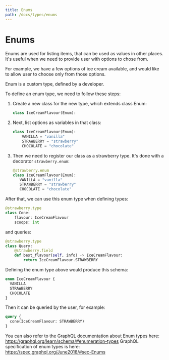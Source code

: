 ```yaml
---
title: Enums
path: /docs/types/enums
---
```


# Enums

Enums are used for listing items, that can be used as values in other places. 
It's useful when we need to provide user with options to chose from. 

For example, we have a few options of ice cream available, and would like to allow user to choose only from those options.

Enum is a custom type, defined by a developer. 

To define an enum type, we need to follow these steps:

1. Create a new class for the new type, which extends class Enum:

   ```python
   class IceCreamFlavour(Enum):
   ```

2. Next, list options as variables in that class:

   ```python
   class IceCreamFlavour(Enum):
       VANILLA = "vanilla"
       STRAWBERRY = "strawberry"
       CHOCOLATE = "chocolate"
   ```

3. Then we need to register our class as a strawberry type. It's done with a decorator `strawberry.enum`:

    ```python
   @strawberry.enum
   class IceCreamFlavour(Enum):
       VANILLA = "vanilla"
       STRAWBERRY = "strawberry"
       CHOCOLATE = "chocolate"
    ```

After that, we can use this enum type when defining types:

```python
@strawberry.type
class Cone:
    flavour: IceCreamFlavour
    scoops: int
```

and queries:

```python
@strawberry.type
class Query:
    @strawberry.field
    def best_flavour(self, info) -> IceCreamFlavour:
        return IceCreamFlavour.STRAWBERRY
```

Defining the enum type above would produce this schema:

```graphql
enum IceCreamFlavour {
  VANILLA
  STRAWBERRY
  CHOCOLATE
}
```

Then it can be queried by the user, for example:

```graphql
query {
  cone(IceCreamFlavour: STRAWBERRY)
}
```

You can also refer to the GraphQL documentation about Enum types here: https://graphql.org/learn/schema/#enumeration-types 
GraphQL specification of enum types is here: https://spec.graphql.org/June2018/#sec-Enums